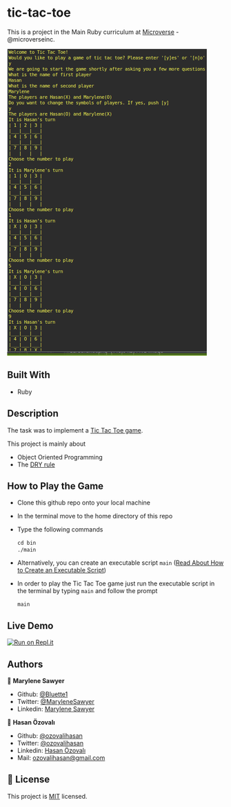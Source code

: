 # tic-tac-toe



This is a project in the Main Ruby curriculum at [Microverse](https:www.microverse.org/) - @microverseinc.


![tic_tac_toe_game](./Screenshot.png)

## Built With

- Ruby

## Description

The task was to implement a [Tic Tac Toe game](https://www.theodinproject.com/courses/ruby-programming/lessons/oop).

This project is mainly about

-  Object Oriented Programming
-  The [DRY rule](https://en.wikipedia.org/wiki/Don%27t_repeat_yourself)

## How to Play the Game
* Clone this github repo onto your local machine
* In the terminal move to the home directory of this repo 
* Type the following commands

  ```
  cd bin 
  ./main
  ```
* Alternatively, you can create an executable script `main` ([Read About How to Create an Executable Script](https://commandercoriander.net/blog/2013/02/16/making-a-ruby-script-executable/)) 
 - In order to play the Tic Tac Toe game just run the executable script in the terminal by typing `main` and follow the prompt
   ```
   main
   ```

## Live Demo


[![Run on Repl.it](https://repl.it/badge/github/ozovalihasan/tic-tac-toe)](https://repl.it/github/ozovalihasan/tic-tac-toe)


## Authors

👤 **Marylene Sawyer**
- Github: [@Bluette1](https://github.com/Bluette1)
- Twitter: [@MaryleneSawyer](https://twitter.com/MaryleneSawyer)
- Linkedin: [Marylene Sawyer](https://www.linkedin.com/in/marylene-sawyer-b4ba1295/)

👤 **Hasan Özovalı**

- Github: [@ozovalihasan](https://github.com/ozovalihasan)
- Twitter: [@ozovalihasan](https://twitter.com/ozovalihasan)
- Linkedin: [Hasan Özovalı](https://www.linkedin.com/in/hasan-ozovali/)
- Mail: [ozovalihasan@gmail.com](ozovalihasan@gmail.com) 

## 📝 License

This project is [MIT](https://opensource.org/licenses/MIT) licensed.